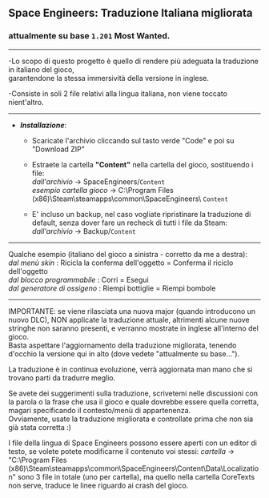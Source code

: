 ## Space Engineers: Traduzione Italiana migliorata
### attualmente su base `1.201` Most Wanted.

---
-Lo scopo di questo progetto è quello di rendere più adeguata la traduzione in italiano del gioco,  
 garantendone la stessa immersività della versione in inglese.  

-Consiste in soli 2 file relativi alla lingua italiana, non viene toccato nient'altro.  

---

- ***Installazione***:  

  - Scaricate l'archivio cliccando sul tasto verde "Code" e poi su "Download ZIP"  

  - Estraete la cartella **"Content"** nella cartella del gioco, sostituendo i file:  
*dall'archivio* -> SpaceEngineers/`Content`  
*esempio cartella gioco* -> C:\Program Files (x86)\Steam\steamapps\common\SpaceEngineers\ `Content`  

  - E' incluso un backup, nel caso vogliate ripristinare la traduzione di default, senza dover fare un recheck di tutti i file da Steam:  
*dall'archivio* -> Backup/`Content`  

---

Qualche esempio (italiano del gioco a sinistra - corretto da me a destra):  
*dal menù skin* : Ricicla la conferma dell'oggetto = Conferma il riciclo dell'oggetto  
*dal blocco programmabile* : Corri = Esegui  
*dal generatore di ossigeno* : Riempi bottiglie = Riempi bombole  

---

IMPORTANTE: se viene rilasciata una nuova major (quando introducono un nuovo DLC), NON applicate la traduzione attuale, altrimenti alcune nuove stringhe non saranno presenti, e verranno mostrate in inglese all'interno del gioco.  
Basta aspettare l'aggiornamento della traduzione migliorata, tenendo d'occhio la versione qui in alto (dove vedete "attualmente su base...").

La traduzione è in continua evoluzione, verrà aggiornata man mano che si trovano parti da tradurre meglio.  

Se avete dei suggerimenti sulla traduzione, scrivetemi nelle discussioni con la parola o la frase che usa il gioco e quale dovrebbe essere quella corretta, magari specificando il contesto/menù di appartenenza.  
Ovviamente, usate la traduzione migliorata e controllate prima che non sia già stata corretta :)  

I file della lingua di Space Engineers possono essere aperti con un editor di testo, se volete potete modificarne il contenuto voi stessi:
*cartella* -> "C:\Program Files (x86)\Steam\steamapps\common\SpaceEngineers\Content\Data\Localization"
sono 3 file in totale (uno per cartella), ma quello nella cartella CoreTexts non serve, traduce le linee riguardo ai crash del gioco.
